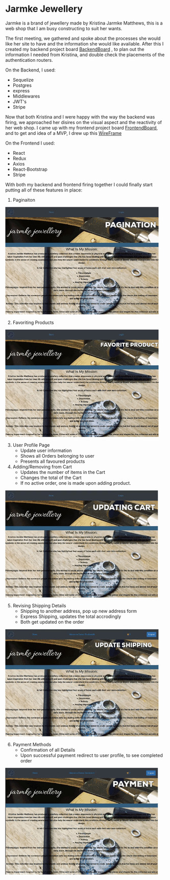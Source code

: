 # Jarmke Jewellery

Jarmke is a brand of jewellery made by Kristina Jarmke Matthews, this is a web shop that I am busy constructing to suit her wants.

The first meeting, we gathered and spoke about the processes she would like her site to have and the information she would like available.
After this I created my backend project board [BackendBoard](https://github.com/DarianRushworth/JarmkeBackend/projects/1)
, to plan out the information I needed from Kristina, and double check the placements of the authentication routers.

On the Backend, I used:
* Sequelize
* Postgres
* express
* Middlewares
* JWT's
* Stripe

Now that both Kristina and I were happy with the way the backend was firing, we approached her disires on the visual aspect and the reactivity of her web shop.
I came up with my frontend project board [FrontendBoard](https://github.com/DarianRushworth/JarmkeFrontend/projects/1), and to get and idea of a MVP, I drew up this [WireFrame](https://wireframepro.mockflow.com/editor.jsp?editor=off&publicid=M3d569fc6bbefd9c8a4d90c62e6340b9b1597063988156&projectid=Mf67a0a5723037b0e16e2c4b00e0a22de1597054524825&perm=Owner#/page/546d0e2db7494ddcb0f911044f3eb80d)

On the Frontend I used:
* React
* Redux
* Axios
* React-Bootstrap
* Stripe

With both my backend and frontend firing together I could finally start putting all of these features in place:
1. Paginaiton

![Pagination-gif](https://github.com/DarianRushworth/JarmkeFrontend/blob/development/Pagination-gif.gif)

2. Favoriting Products
 
 ![Animated GIF-downsized_large](https://github.com/DarianRushworth/JarmkeFrontend/blob/development/Animated%20GIF-downsized_large.gif)
 
3. User Profile Page
    * Update user information
    * Shows all Orders belonging to user
    * Presents all favoured products
4. Adding/Removing from Cart
    * Updates the number of items in the Cart
    * Changes the total of the Cart
    * If no active order, one is made upon adding product.
    
![UpdateCart](https://github.com/DarianRushworth/JarmkeFrontend/blob/development/UpdateCart.gif)
    
5. Revising Shipping Details
    * Shipping to another address, pop up new address form
    * Express Shipping, updates the total accrodingly
    * Both get updated on the order 
    
![UpdateShipping](https://github.com/DarianRushworth/JarmkeFrontend/blob/development/UpdateShipping.gif)
    
6. Payment Methods
    * Confirmation of all Details
    * Upon successful payment redirect to user profile, to see completed order
    
![Payment](https://github.com/DarianRushworth/JarmkeFrontend/blob/development/Payment.gif)
